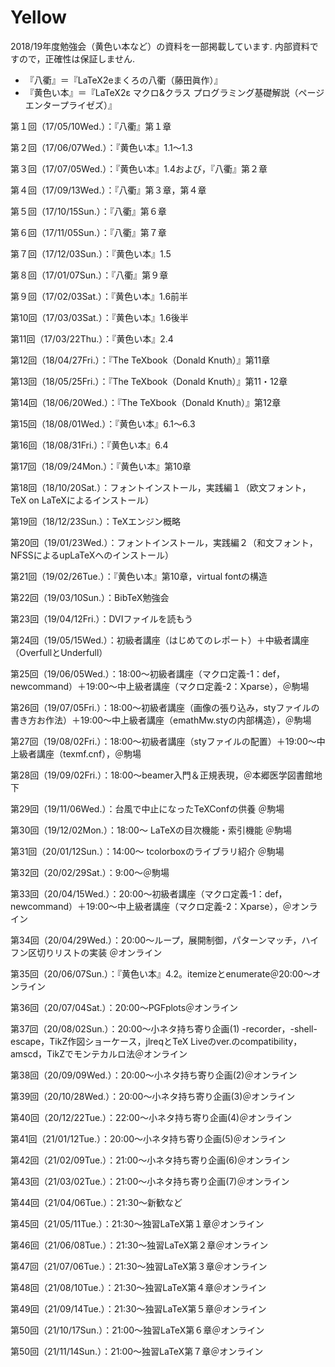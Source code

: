 # Yellow

2018/19年度勉強会（黄色い本など）の資料を一部掲載しています. 内部資料ですので，正確性は保証しません.

- 『八衢』＝『LaTeX2eまくろの八衢（藤田眞作）』
- 『黄色い本』＝『LaTeX2ε マクロ&クラス プログラミング基礎解説（ページエンタープライゼズ）』

第１回（17/05/10Wed.）：『八衢』第１章

第２回（17/06/07Wed.）：『黄色い本』1.1〜1.3

第３回（17/07/05Wed.）：『黄色い本』1.4および，『八衢』第２章

第４回（17/09/13Wed.）：『八衢』第３章，第４章

第５回（17/10/15Sun.）：『八衢』第６章

第６回（17/11/05Sun.）：『八衢』第７章

第７回（17/12/03Sun.）：『黄色い本』1.5

第８回（17/01/07Sun.）：『八衢』第９章

第９回（17/02/03Sat.）：『黄色い本』1.6前半

第10回（17/03/03Sat.）：『黄色い本』1.6後半

第11回（17/03/22Thu.）：『黄色い本』2.4

第12回（18/04/27Fri.）：『The TeXbook（Donald Knuth）』第11章

第13回（18/05/25Fri.）：『The TeXbook（Donald Knuth）』第11・12章

第14回（18/06/20Wed.）：『The TeXbook（Donald Knuth）』第12章

第15回（18/08/01Wed.）：『黄色い本』6.1〜6.3

第16回（18/08/31Fri.）：『黄色い本』6.4

第17回（18/09/24Mon.）：『黄色い本』第10章

第18回（18/10/20Sat.）：フォントインストール，実践編１（欧文フォント，TeX on LaTeXによるインストール）

第19回（18/12/23Sun.）：TeXエンジン概略

第20回（19/01/23Wed.）：フォントインストール，実践編２（和文フォント，NFSSによるupLaTeXへのインストール）

第21回（19/02/26Tue.）：『黄色い本』第10章，virtual fontの構造

第22回（19/03/10Sun.）：BibTeX勉強会

第23回（19/04/12Fri.）：DVIファイルを読もう

第24回（19/05/15Wed.）：初級者講座（はじめてのレポート）＋中級者講座（OverfullとUnderfull）

第25回（19/06/05Wed.）：18:00〜初級者講座（マクロ定義-1：def，newcommand）＋19:00〜中上級者講座（マクロ定義-2：Xparse），＠駒場

第26回（19/07/05Fri.）：18:00〜初級者講座（画像の張り込み，styファイルの書き方お作法）＋19:00〜中上級者講座（emathMw.styの内部構造），＠駒場

第27回（19/08/02Fri.）：18:00〜初級者講座（styファイルの配置）＋19:00〜中上級者講座（texmf.cnf），＠駒場

第28回（19/09/02Fri.）：18:00〜beamer入門＆正規表現，＠本郷医学図書館地下

第29回（19/11/06Wed.）：台風で中止になったTeXConfの供養 ＠駒場

第30回（19/12/02Mon.）：18:00～ LaTeXの目次機能・索引機能 ＠駒場

第31回（20/01/12Sun.）：14:00～ tcolorboxのライブラリ紹介 ＠駒場

第32回（20/02/29Sat.）：9:00〜＠駒場

第33回（20/04/15Wed.）：20:00〜初級者講座（マクロ定義-1：def，newcommand）＋19:00〜中上級者講座（マクロ定義-2：Xparse），＠オンライン

第34回（20/04/29Wed.）：20:00〜ループ，展開制御，パターンマッチ，ハイフン区切りリストの実装 ＠オンライン

第35回（20/06/07Sun.）：『黄色い本』4.2。itemizeとenumerate＠20:00〜オンライン

第36回（20/07/04Sat.）：20:00〜PGFplots＠オンライン

第37回（20/08/02Sun.）：20:00〜小ネタ持ち寄り企画(1) -recorder，-shell-escape，TikZ作図ショーケース，jlreqとTeX Liveのver.のcompatibility，amscd，TikZでモンテカルロ法＠オンライン

第38回（20/09/09Wed.）：20:00〜小ネタ持ち寄り企画(2)＠オンライン

第39回（20/10/28Wed.）：20:00〜小ネタ持ち寄り企画(3)＠オンライン

第40回（20/12/22Tue.）：22:00〜小ネタ持ち寄り企画(4)＠オンライン

第41回（21/01/12Tue.）：20:00〜小ネタ持ち寄り企画(5)＠オンライン

第42回（21/02/09Tue.）：21:00〜小ネタ持ち寄り企画(6)＠オンライン

第43回（21/03/02Tue.）：21:00〜小ネタ持ち寄り企画(7)＠オンライン

第44回（21/04/06Tue.）：21:30〜新歓など

第45回（21/05/11Tue.）：21:30〜独習LaTeX第１章＠オンライン

第46回（21/06/08Tue.）：21:30〜独習LaTeX第２章＠オンライン

第47回（21/07/06Tue.）：21:30〜独習LaTeX第３章＠オンライン

第48回（21/08/10Tue.）：21:30〜独習LaTeX第４章＠オンライン

第49回（21/09/14Tue.）：21:30〜独習LaTeX第５章＠オンライン

第50回（21/10/17Sun.）：21:00〜独習LaTeX第６章＠オンライン

第50回（21/11/14Sun.）：21:00〜独習LaTeX第７章＠オンライン